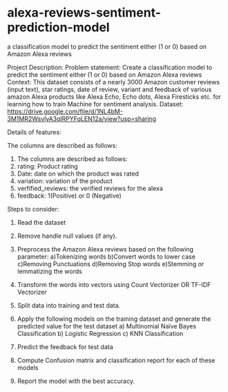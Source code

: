 # alexa-reviews-sentiment-prediction-model
 a classification model to predict the sentiment either (1 or 0) based on Amazon Alexa reviews
 
 Project Description:
Problem statement: Create a classification model to predict the sentiment either (1 or 0)
based on Amazon Alexa reviews
Context: This dataset consists of a nearly 3000 Amazon customer reviews (input text), star
ratings, date of review, variant and feedback of various amazon Alexa products like Alexa
Echo, Echo dots, Alexa Firesticks etc. for learning how to train Machine for sentiment
analysis.
Dataset:
https://drive.google.com/file/d/1NL4bM-3M1MR2WsvlyA3qlRPYFqLEN12a/view?usp=sharing

Details of features:
 
 The columns are described as follows:
1. The columns are described as follows:
2. rating: Product rating
3. Date: date on which the product was rated
4. variation: variation of the product
5. verfified_reviews: the verified reviews for the alexa
6. feedback: 1(Positive) or 0 (Negative)

Steps to consider:
1. Read the dataset
2. Remove handle null values (if any).

3. Preprocess the Amazon Alexa reviews based on the following parameter:
a)Tokenizing words
b)Convert words to lower case
c)Removing Punctuations
d)Removing Stop words
e)Stemming or lemmatizing the words

4. Transform the words into vectors using
Count Vectorizer
OR
TF-IDF Vectorizer

5. Split data into training and test data.

6. Apply the following models on the training dataset and generate the predicted value
for the test dataset
a) Multinomial Naïve Bayes Classification
b) Logistic Regression
c) KNN Classification

7. Predict the feedback for test data
8. Compute Confusion matrix and classification report for each of these models
9. Report the model with the best accuracy.

